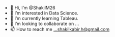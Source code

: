 - 👋 Hi, I’m @ShakilM26
- 👀 I’m interested in Data Science.
- 🌱 I’m currently learning Tableau.
- 💞️ I’m looking to collaborate on ...
- 📫 How to reach me ...shakilkabir.h@gmail.com

<!---
ShakilM26/ShakilM26 is a ✨ special ✨ repository because its `README.md` (this file) appears on your GitHub profile.
You can click the Preview link to take a look at your changes.
--->
